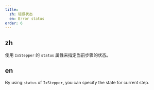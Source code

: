 ```yaml
---
title:
  zh: 错误状态
  en: Error status
order: 6
---
```


## zh

使用 `IxStepper` 的  `status` 属性来指定当前步骤的状态。

## en

By using `status` of `IxStepper`, you can specify the state for current step.
